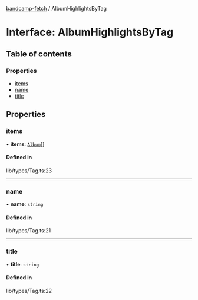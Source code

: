 [bandcamp-fetch](../README.md) / AlbumHighlightsByTag

# Interface: AlbumHighlightsByTag

## Table of contents

### Properties

- [items](AlbumHighlightsByTag.md#items)
- [name](AlbumHighlightsByTag.md#name)
- [title](AlbumHighlightsByTag.md#title)

## Properties

### items

• **items**: [`Album`](Album.md)[]

#### Defined in

lib/types/Tag.ts:23

___

### name

• **name**: `string`

#### Defined in

lib/types/Tag.ts:21

___

### title

• **title**: `string`

#### Defined in

lib/types/Tag.ts:22
